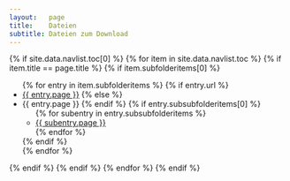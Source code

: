 ```yaml
---
layout:   page
title:    Dateien
subtitle: Dateien zum Download
---
```


<div>
{% if site.data.navlist.toc[0] %}
  {% for item in site.data.navlist.toc %}
    {% if item.title == page.title %}
      {% if item.subfolderitems[0] %}
        <ul>
        {% for entry in item.subfolderitems %}
          {% if entry.url %}
            <li><a href="{{ entry.url }}">{{ entry.page }}</a>
          {% else %}
            <li class="toc-first">{{ entry.page }}
          {% endif %}
          {% if entry.subsubfolderitems[0] %}
            <ul>
            {% for subentry in entry.subsubfolderitems %}
              <li><a href="{{ subentry.url }}">{{ subentry.page }}</a></li>
            {% endfor %}
            </ul>
          {% endif %}
          </li>
        {% endfor %}
        </ul>
      {% endif %}
    {% endif %}
  {% endfor %}
{% endif %}
</div>
